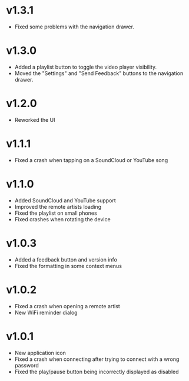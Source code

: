 # v1.3.1
- Fixed some problems with the navigation drawer.

# v1.3.0
- Added a playlist button to toggle the video player visibility.
- Moved the "Settings" and "Send Feedback" buttons to the navigation drawer.

# v1.2.0
- Reworked the UI

# v1.1.1
- Fixed a crash when tapping on a SoundCloud or YouTube song

# v1.1.0
- Added SoundCloud and YouTube support
- Improved the remote artists loading
- Fixed the playlist on small phones
- Fixed crashes when rotating the device

# v1.0.3
- Added a feedback button and version info
- Fixed the formatting in some context menus

# v1.0.2
- Fixed a crash when opening a remote artist
- New WiFi reminder dialog

# v1.0.1

- New application icon
- Fixed a crash when connecting after trying to connect with a wrong password
- Fixed the play/pause button being incorrectly displayed as disabled
